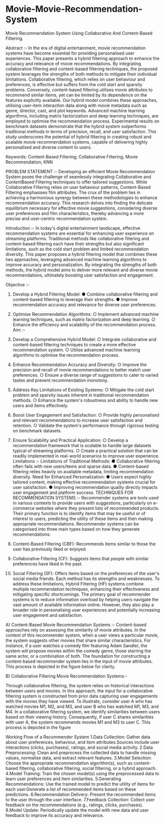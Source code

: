# Movie-Movie-Recommendation-System
Movie Recommendation System Using Collaborative And Content-Based Filtering.

Abstract :- In the era of digital entertainment, movie recommendation systems have become essential for providing personalised user experiences. This paper presents a hybrid filtering approach to enhance the accuracy and relevance of movie recommendations. By integrating collaborative filtering and content-based filtering techniques, the proposed system leverages the strengths of both methods to mitigate their individual limitations. Collaborative filtering, which relies on user behaviour and preferences, is effective but suffers from the cold start and sparsity problems. Conversely, content-based filtering utilises movie attributes to recommend similar items, yet can be limited by its dependence on the features explicitly available. Our hybrid model combines these approaches, utilising user-item interaction data along with movie metadata such as genre, director, cast, and plot keywords. Advanced machine learning algorithms, including matrix factorization and deep learning techniques, are employed to optimise the recommendation process. Experimental results on benchmark datasets demonstrate that the hybrid system outperforms traditional methods in terms of precision, recall, and user satisfaction. This study underscores the potential of hybrid filtering in creating robust and scalable movie recommendation systems, capable of delivering highly personalised and diverse content to users.

Keywords: Content-Based Filtering; Collaborative Filtering; Movie Recommendation; KNN


PROBLEM STATEMENT :- Developing an efficient Movie Recommendation System poses the challenge of seamlessly integrating Collaborative and ContentBased Filtering techniques to offer tailored suggestions. While Collaborative Filtering relies on user behaviour patterns, Content-Based Filtering emphasises film attributes. The crux of the problem lies in achieving a harmonious synergy between these methodologies to enhance recommendation accuracy. This research delves into finding the delicate equilibrium necessary for effective movie suggestions, considering diverse user preferences and film characteristics, thereby advancing a more precise and user-centric recommendation system.

Introduction :- In today's digital entertainment landscape, effective recommendation systems are essential for enhancing user experience on streaming platforms. Traditional methods like collaborative filtering and content-based filtering each have their strengths but also significant limitations, such as the cold start problem and limited recommendation diversity. This paper proposes a hybrid filtering model that combines these two approaches, leveraging advanced machine learning algorithms to improve accuracy and personalization. By integrating the strengths of both methods, the hybrid model aims to deliver more relevant and diverse movie recommendations, ultimately boosting user satisfaction and engagement.





Objective :-
1. Develop a Hybrid Filtering Model:
●	Combine collaborative filtering and content-based filtering to leverage their strengths.
●	Improve recommendation accuracy and relevance for diverse user preferences.
2. Optimise Recommendation Algorithms:
○	Implement advanced machine learning techniques, such as matrix factorization and deep learning.
○	Enhance the efficiency and scalability of the recommendation process.
Aim :-
1.	Develop a Comprehensive Hybrid Model:
○	Integrate collaborative and content-based filtering techniques to create a more effective recommendation system.
○	Utilise advanced machine learning algorithms to optimise the recommendation process.
2.	Enhance Recommendation Accuracy and Diversity:
○	Improve the precision and recall of movie recommendations to better match user preferences.
○	Ensure a diverse range of suggestions to cater to varied tastes and prevent recommendation monotony.

3.	Address Key Limitations of Existing Systems:
○	Mitigate the cold start problem and sparsity issues inherent in traditional recommendation methods.
○	Enhance the system's robustness and ability to handle new users and items effectively.
4.	Boost User Engagement and Satisfaction:
○	Provide highly personalised and relevant recommendations to increase user satisfaction and retention.
○	Validate the system's performance through rigorous testing on benchmark datasets.
5.	Ensure Scalability and Practical Application:
○	Develop a recommendation framework that is scalable to handle large datasets typical of streaming platforms.
○	Create a practical solution that can be readily implemented in real-world scenarios to improve user experience.
Limitations :-
   Limitations of Traditional Methods:
●	Collaborative filtering often fails with new users/items and sparse data.
●	Content-based filtering relies heavily on available metadata, limiting recommendation diversity.
Need for Enhanced Personalization:
●	Users expect highly tailored content, making effective recommendation systems crucial for user satisfaction.
●	Improving recommendation quality directly impacts user engagement and platform success.
TECHNIQUES FOR RECOMMENDATION SYSTEMS :-
Recommender systems are tools used in various contexts to provide users with suggestions, particularly on e-commerce websites where they present lists of recommended products. Their primary function is to identify items that may be useful or of interest to users, predicting the utility of these items and then making appropriate recommendations.
Recommender systems can be categorised into three main types based on how they generate recommendations:
1.	Content-Based Filtering (CBF): Recommends items similar to those the user has previously liked or enjoyed.
2.	Collaborative Filtering (CF): Suggests items that people with similar preferences have liked in the past.
3.	Social Filtering (SF): Offers items based on the preferences of the user's social media friends.
Each method has its strengths and weaknesses. To address these limitations, Hybrid Filtering (HF) systems combine multiple recommendation techniques, enhancing their effectiveness and mitigating specific shortcomings.
The primary goal of recommender systems is to reduce information overload by helping users navigate the vast amount of available information online. However, they also play a broader role in personalising user experiences and potentially increasing user engagement and satisfaction.

A) Content-Based Movie Recommendation Systems :-
Content-based approaches rely on assessing the similarity of movie attributes. In the context of this recommender system, when a user views a particular movie, the system suggests other movies that share similar characteristics. For instance, if a user watches a comedy film featuring Adam Sandler, the system will propose movies within the comedy genre, those starring the same actor, or a combination of both. The foundation for 
constructing a content-based recommender system lies in the input of movie attributes. This process is depicted in the figure below for clarity.

B) Collaborative Filtering Movie Recommendation Systems:-

 Through collaborative filtering, the system relies on historical interactions between users and movies. In this approach, the input for a collaborative filtering system is constructed from prior data capturing user engagements with the movies they have viewed. To illustrate, consider user A who has watched movies M1, M2, and M3, and user B who has watched M1, M3, and M4. In a collaborative filtering system, we identify similarities between users based on their viewing history. Consequently, if user C shares similarities with user A, the system recommends movies M1 and M3 to user C. This process is depicted in the figure


 
Working Flow of a Recommender System
1.Data Collection:
Gather data about user preferences, behaviour, and item attributes.Sources include user interactions (clicks, purchases), ratings, and social media activity.
2.Data Preprocessing:
Clean and preprocess the collected data to handle missing values, normalise data, and extract relevant features.
3.Model Selection:
Choose the appropriate recommendation algorithm(s), such as content-based filtering, collaborative filtering, social filtering, or a hybrid approach.
4.Model Training:
Train the chosen model(s) using the preprocessed data to learn user preferences and item similarities.
5.Generating Recommendations:
Use the trained model to predict the utility of items for each user.Generate a list of recommended items based on these predictions.
6.Recommendation Delivery:
Present the recommended items to the user through the user interface.
7.Feedback Collection:
Collect user feedback on the recommendations (e.g., ratings, clicks, purchases).
8.Model Update:
Periodically update the model with new data and user feedback to improve its accuracy and relevance.

